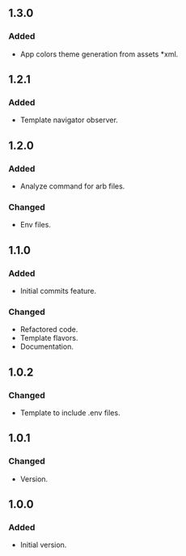## 1.3.0

### Added

- App colors theme generation from assets *xml.

## 1.2.1

### Added

- Template navigator observer.

## 1.2.0

### Added

- Analyze command for arb files.

### Changed

- Env files.

## 1.1.0

### Added

- Initial commits feature.

### Changed

- Refactored code.
- Template flavors.
- Documentation.

## 1.0.2

### Changed

- Template to include .env files.

## 1.0.1

### Changed

- Version.

## 1.0.0

### Added

- Initial version.
